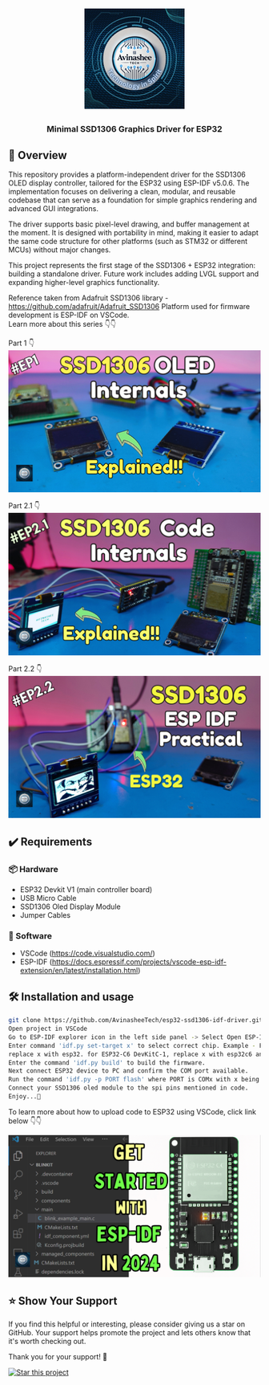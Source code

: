 <h1 align="center">
  <a href="https://www.youtube.com/@eccentric_engineer">
	<img
		width="200"
		alt="Avinashee Tech"
		src="img/Avinashee Tech Logo New.png">
  </a>  
</h1>

<h3 align="center">
	Minimal SSD1306 Graphics Driver for ESP32
</h3>




  
## 📝 Overview

This repository provides a platform-independent driver for the SSD1306 OLED display controller, tailored for the ESP32 using ESP-IDF v5.0.6.
The implementation focuses on delivering a clean, modular, and reusable codebase that can serve as a foundation for simple graphics rendering and advanced GUI integrations.

The driver supports basic pixel-level drawing, and buffer management at the moment. It is designed with portability in mind, 
making it easier to adapt the same code structure for other platforms (such as STM32 or different MCUs) without major changes.

This project represents the first stage of the SSD1306 + ESP32 integration: building a standalone driver. 
Future work includes adding LVGL support and expanding higher-level graphics functionality.

Reference taken from Adafruit SSD1306 library - https://github.com/adafruit/Adafruit_SSD1306
Platform used for firmware development is ESP-IDF on VSCode.  
Learn more about this series 👇👇  
  
Part 1 👇  
[![ESP32_SSD1306_PART1_Youtube Video](img/oledpt1thumbnail.png)](https://youtu.be/BN-J8Ks-_c4)  

Part 2.1 👇  
[![ESP32_SSD1306_PART2_1_Youtube Video](img/oledpt2.1thumbnail.png)](https://youtu.be/xIpSNDCL8Ik)  

Part 2.2 👇  
[![ESP32_SSD1306_PART2_2_Youtube Video](img/oledpt2.2thumbnail.png)](https://youtu.be/Z6mqr9_zbDc)  

  
## ✔️ Requirements

### 📦 Hardware
- ESP32 Devkit V1 (main controller  board)
- USB Micro Cable
- SSD1306 Oled Display Module
- Jumper Cables 

### 📂 Software
- VSCode (https://code.visualstudio.com/)  
- ESP-IDF (https://docs.espressif.com/projects/vscode-esp-idf-extension/en/latest/installation.html)

## 🛠️ Installation and usage

```sh
git clone https://github.com/AvinasheeTech/esp32-ssd1306-idf-driver.git
Open project in VSCode
Go to ESP-IDF explorer icon in the left side panel -> Select Open ESP-IDF Terminal
Enter command 'idf.py set-target x' to select correct chip. Example - For ESP32 DevKit V1
replace x with esp32. for ESP32-C6 DevKitC-1, replace x with esp32c6 and so on. 
Enter the command 'idf.py build' to build the firmware.
Next connect ESP32 device to PC and confirm the COM port available.
Run the command 'idf.py -p PORT flash' where PORT is COMx with x being a number, to flash the firmware.
Connect your SSD1306 oled module to the spi pins mentioned in code. 
Enjoy...🍹
```
To learn more about how to upload code to ESP32 using VSCode, click link below 👇👇  

[![ESP32 Youtube Video](img/esp32getstartedthumbnail.png)](https://youtu.be/aKiBNeOgbLA)


## ⭐️ Show Your Support

If you find this helpful or interesting, please consider giving us a star on GitHub. Your support helps promote the project and lets others know that it's worth checking out. 

Thank you for your support! 🌟

[![Star this project](https://img.shields.io/github/stars/AvinasheeTech/esp32-ssd1306-idf-driver?style=social)](https://github.com/AvinasheeTech/esp32-ssd1306-idf-driver/stargazers)
